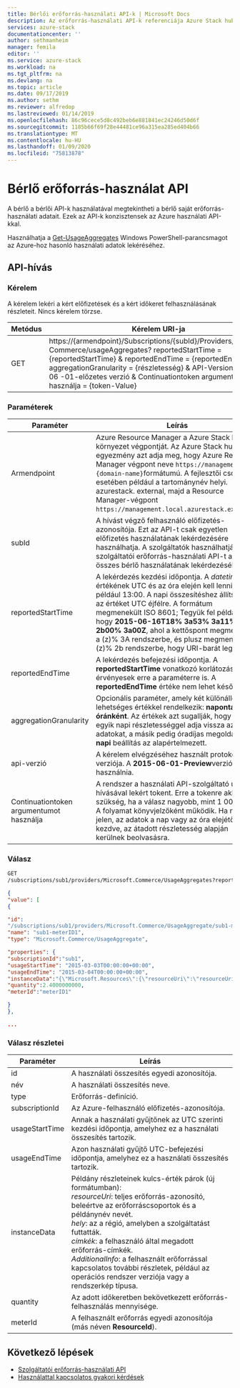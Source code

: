 ```yaml
---
title: Bérlői erőforrás-használati API-k | Microsoft Docs
description: Az erőforrás-használati API-k referenciája Azure Stack hub használati adatainak beolvasása.
services: azure-stack
documentationcenter: ''
author: sethmanheim
manager: femila
editor: ''
ms.service: azure-stack
ms.workload: na
ms.tgt_pltfrm: na
ms.devlang: na
ms.topic: article
ms.date: 09/17/2019
ms.author: sethm
ms.reviewer: alfredop
ms.lastreviewed: 01/14/2019
ms.openlocfilehash: 86c96cece5d8c492beb6e881841ec24246d50d6f
ms.sourcegitcommit: 1185b66f69f28e44481ce96a315ea285ed404b66
ms.translationtype: MT
ms.contentlocale: hu-HU
ms.lasthandoff: 01/09/2020
ms.locfileid: "75813878"
---
```

# <a name="tenant-resource-usage-api"></a>Bérlő erőforrás-használat API

A bérlő a bérlői API-k használatával megtekintheti a bérlő saját erőforrás-használati adatait. Ezek az API-k konzisztensek az Azure használati API-kkal.

Használhatja a [Get-UsageAggregates](/powershell/module/azurerm.usageaggregates/get-usageaggregates) Windows PowerShell-parancsmagot az Azure-hoz hasonló használati adatok lekéréséhez.

## <a name="api-call"></a>API-hívás

### <a name="request"></a>Kérelem

A kérelem lekéri a kért előfizetések és a kért időkeret felhasználásának részleteit. Nincs kérelem törzse.

| **Metódus** | **Kérelem URI-ja** |
| --- | --- |
| GET |https://{armendpoint}/Subscriptions/{subId}/Providers/Microsoft. Commerce/usageAggregates? reportedStartTime = {reportedStartTime} & reportedEndTime = {reportedEndTime} & aggregationGranularity = {részletesség} & API-Version = 2015-06 -01-előzetes verzió & Continuationtoken argumentumot használja = {token-Value} |

### <a name="parameters"></a>Paraméterek

| **Paraméter** | **Leírás** |
| --- | --- |
| Armendpoint |Azure Resource Manager a Azure Stack hub-környezet végpontját. Az Azure Stack hub-egyezmény azt adja meg, hogy Azure Resource Manager végpont neve `https://management.{domain-name}`formátumú. A fejlesztői csomag esetében például a tartománynév helyi. azurestack. external, majd a Resource Manager-végpont `https://management.local.azurestack.external`. |
| subId |A hívást végző felhasználó előfizetés-azonosítója. Ezt az API-t csak egyetlen előfizetés használatának lekérdezésére használhatja. A szolgáltatók használhatják a szolgáltatói erőforrás-használati API-t az összes bérlő használatának lekérdezéséhez. |
| reportedStartTime |A lekérdezés kezdési időpontja. A *datetime* értékének UTC és az óra elején kell lennie; például 13:00. A napi összesítéshez állítsa ezt az értéket UTC éjfélre. A formátum megmenekült ISO 8601; Tegyük fel például, hogy **2015-06-16T18% 3a53% 3a11% 2b00% 3a00Z**, ahol a kettőspont megmenekült a (z)% 3A rendszerbe, és plusz megmenekült a (z)% 2b rendszerbe, hogy URI-barát legyen |
| reportedEndTime |A lekérdezés befejezési időpontja. A **reportedStartTime** vonatkozó korlátozások érvényesek erre a paraméterre is. A **reportedEndTime** értéke nem lehet későbbi. |
| aggregationGranularity |Opcionális paraméter, amely két különálló lehetséges értékkel rendelkezik: **naponta** és **óránként**. Az értékek azt sugallják, hogy az egyik napi részletességgel adja vissza az adatokat, a másik pedig óradíjas megoldás. A **napi** beállítás az alapértelmezett. |
| api-verzió |A kérelem elvégzéséhez használt protokoll verziója. A **2015-06-01-Preview**verziót kell használnia. |
| Continuationtoken argumentumot használja |A rendszer a használati API-szolgáltató utolsó hívásával lekért tokent. Erre a tokenre akkor van szükség, ha a válasz nagyobb, mint 1 000 sor. A folyamat könyvjelzőként működik. Ha nincs jelen, az adatok a nap vagy az óra elejétől kezdve, az átadott részletesség alapján kerülnek beolvasásra. |

### <a name="response"></a>Válasz

```html
GET
/subscriptions/sub1/providers/Microsoft.Commerce/UsageAggregates?reportedStartTime=reportedStartTime=2014-05-01T00%3a00%3a00%2b00%3a00&reportedEndTime=2015-06-01T00%3a00%3a00%2b00%3a00&aggregationGranularity=Daily&api-version=1.0
```

```json
{
"value": [
{

"id":
"/subscriptions/sub1/providers/Microsoft.Commerce/UsageAggregate/sub1-meterID1",
"name": "sub1-meterID1",
"type": "Microsoft.Commerce/UsageAggregate",

"properties": {
"subscriptionId":"sub1",
"usageStartTime": "2015-03-03T00:00:00+00:00",
"usageEndTime": "2015-03-04T00:00:00+00:00",
"instanceData":"{\"Microsoft.Resources\":{\"resourceUri\":\"resourceUri1\",\"location\":\"Alaska\",\"tags\":null,\"additionalInfo\":null}}",
"quantity":2.4000000000,
"meterId":"meterID1"

}
},

...
```

### <a name="response-details"></a>Válasz részletei

| **Paraméter** | **Leírás** |
| --- | --- |
| id |A használati összesítés egyedi azonosítója. |
| név |A használati összesítés neve. |
| type |Erőforrás-definíció. |
| subscriptionId |Az Azure-felhasználó előfizetés-azonosítója. |
| usageStartTime |Annak a használati gyűjtőnek az UTC szerinti kezdési időpontja, amelyhez ez a használati összesítés tartozik. |
| usageEndTime |Azon használati gyűjtő UTC-befejezési időpontja, amelyhez ez a használati összesítés tartozik. |
| instanceData |Példány részleteinek kulcs-érték párok (új formátumban):<br>  *resourceUri*: teljes erőforrás-azonosító, beleértve az erőforráscsoportok és a példánynév nevét. <br>  *hely*: az a régió, amelyben a szolgáltatást futtatták. <br>  *címkék*: a felhasználó által megadott erőforrás-címkék. <br>  *AdditionalInfo*: a felhasznált erőforrással kapcsolatos további részletek, például az operációs rendszer verziója vagy a rendszerkép típusa. |
| quantity |Az adott időkeretben bekövetkezett erőforrás-felhasználás mennyisége. |
| meterId |A felhasznált erőforrás egyedi azonosítója (más néven **ResourceId**). |

## <a name="next-steps"></a>Következő lépések

- [Szolgáltatói erőforrás-használati API](azure-stack-provider-resource-api.md)
- [Használattal kapcsolatos gyakori kérdések](azure-stack-usage-related-faq.md)
